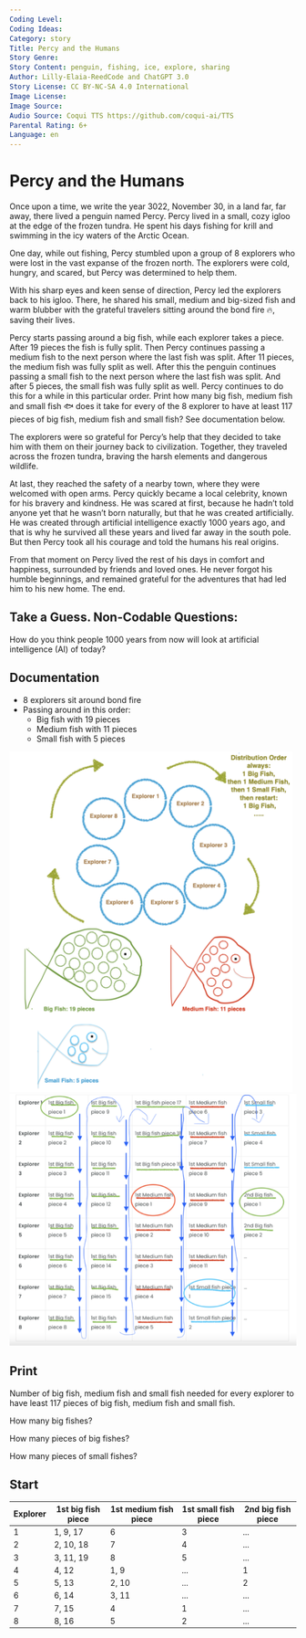 ```yaml
---
Coding Level:
Coding Ideas:
Category: story
Title: Percy and the Humans
Story Genre:
Story Content: penguin, fishing, ice, explore, sharing
Author: Lilly-Elaia-ReedCode and ChatGPT 3.0
Story License: CC BY-NC-SA 4.0 International
Image License:
Image Source:
Audio Source: Coqui TTS https://github.com/coqui-ai/TTS
Parental Rating: 6+
Language: en
---
```


# Percy and the Humans

Once upon a time, we write the year 3022, November 30, in a land far, far away,
there lived a penguin named Percy. Percy lived in a small, cozy igloo at the
edge of the frozen tundra. He spent his days fishing for krill and swimming in
the icy waters of the Arctic Ocean.

One day, while out fishing, Percy stumbled upon a group of 8 explorers who were
lost in the vast expanse of the frozen north. The explorers were cold, hungry,
and scared, but Percy was determined to help them.

With his sharp eyes and keen sense of direction, Percy led the explorers back to
his igloo. There, he shared his small, medium and big-sized fish and warm
blubber with the grateful travelers sitting around the bond fire 🔥, saving
their lives.

Percy starts passing around a big fish, while each explorer takes a piece. After
19 pieces the fish is fully split. Then Percy continues passing a medium fish to
the next person where the last fish was split. After 11 pieces, the medium fish
was fully split as well. After this the penguin continues passing a small fish
to the next person where the last fish was split. And after 5 pieces, the small
fish was fully split as well. Percy continues to do this for a while in this
particular order. Print how many big fish, medium fish and small fish 🐟 does it
take for every of the 8 explorer to have at least 117 pieces of big fish, medium
fish and small fish? See documentation below.

The explorers were so grateful for Percy’s help that they decided to take him
with them on their journey back to civilization. Together, they traveled across
the frozen tundra, braving the harsh elements and dangerous wildlife.

At last, they reached the safety of a nearby town, where they were welcomed with
open arms. Percy quickly became a local celebrity, known for his bravery and
kindness. He was scared at first, because he hadn’t told anyone yet that he
wasn’t born naturally, but that he was created artificially. He was created
through artificial intelligence exactly 1000 years ago, and that is why he
survived all these years and lived far away in the south pole. But then Percy
took all his courage and told the humans his real origins.

From that moment on Percy lived the rest of his days in comfort and happiness,
surrounded by friends and loved ones. He never forgot his humble beginnings, and
remained grateful for the adventures that had led him to his new home. The end.

## Take a Guess. Non-Codable Questions:

How do you think people 1000 years from now will look at artificial intelligence
(AI) of today?

## Documentation

- 8 explorers sit around bond fire
- Passing around in this order:
  - Big fish with 19 pieces
  - Medium fish with 11 pieces
  - Small fish with 5 pieces

![Hint 1](Hint_1.png)
![Hint 2](Hint_2.png)

## Print

Number of big fish, medium fish and small fish needed for every explorer to have
least 117 pieces of big fish, medium fish and small fish.

How many big fishes?

<div data-solution="188"></div>

How many pieces of big fishes?

<div data-solution="3572"></div>

How many pieces of small fishes?

<div data-solution="940"></div>

## Start

| Explorer | 1st big fish piece | 1st medium fish piece | 1st small fish piece | 2nd big fish piece |
| -------- | ------------------ | --------------------- | -------------------- | ------------------ |
| 1        | 1, 9, 17           | 6                     | 3                    | ...                |
| 2        | 2, 10, 18          | 7                     | 4                    | ...                |
| 3        | 3, 11, 19          | 8                     | 5                    | ...                |
| 4        | 4, 12              | 1, 9                  | ...                  | 1                  |
| 5        | 5, 13              | 2, 10                 | ...                  | 2                  |
| 6        | 6, 14              | 3, 11                 | ...                  | ...                |
| 7        | 7, 15              | 4                     | 1                    | ...                |
| 8        | 8, 16              | 5                     | 2                    | ...                |
